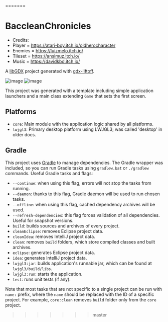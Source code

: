 =======
# BaccleanChronicles
- Credits:
- Player = https://atari-boy.itch.io/oldherocharacter
- Enemies = https://luizmelo.itch.io/
- Tileset = https://ansimuz.itch.io/
- Music = https://davidkbd.itch.io/

A [libGDX](https://libgdx.com/) project generated with [gdx-liftoff](https://github.com/libgdx/gdx-liftoff).

![image](https://github.com/user-attachments/assets/44970730-45b5-47a2-858c-a9aedf7b9892)
![image](https://github.com/user-attachments/assets/b90115d7-5606-42d3-82be-81e688f39ade)





This project was generated with a template including simple application launchers and a main class extending `Game` that sets the first screen.

## Platforms

- `core`: Main module with the application logic shared by all platforms.
- `lwjgl3`: Primary desktop platform using LWJGL3; was called 'desktop' in older docs.

## Gradle

This project uses [Gradle](https://gradle.org/) to manage dependencies.
The Gradle wrapper was included, so you can run Gradle tasks using `gradlew.bat` or `./gradlew` commands.
Useful Gradle tasks and flags:

- `--continue`: when using this flag, errors will not stop the tasks from running.
- `--daemon`: thanks to this flag, Gradle daemon will be used to run chosen tasks.
- `--offline`: when using this flag, cached dependency archives will be used.
- `--refresh-dependencies`: this flag forces validation of all dependencies. Useful for snapshot versions.
- `build`: builds sources and archives of every project.
- `cleanEclipse`: removes Eclipse project data.
- `cleanIdea`: removes IntelliJ project data.
- `clean`: removes `build` folders, which store compiled classes and built archives.
- `eclipse`: generates Eclipse project data.
- `idea`: generates IntelliJ project data.
- `lwjgl3:jar`: builds application's runnable jar, which can be found at `lwjgl3/build/libs`.
- `lwjgl3:run`: starts the application.
- `test`: runs unit tests (if any).

Note that most tasks that are not specific to a single project can be run with `name:` prefix, where the `name` should be replaced with the ID of a specific project.
For example, `core:clean` removes `build` folder only from the `core` project.
>>>>>>> master
